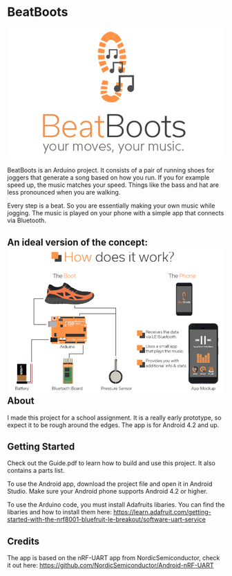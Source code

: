 # BeatBoots
![Logo](Photos/Logo_Final1-01.png "BeatBoots Logo.")

BeatBoots is an Arduino project. It consists of a pair of running shoes for joggers that generate a song based on how you run. If you for example speed up, the music matches your speed. Things like the bass and hat are less pronounced when you are walking. 

Every step is a beat. So you are essentially making your own music while jogging. The music is played on your phone with a simple app that connects via Bluetooth. 

An ideal version of the concept:
![Logo](Photos/Concept_Final1-01.png "An ideal version of the concept.")
About
--------------
I made this project for a school assignment. It is a really early prototype, so expect it to be rough around the edges. The app is for Android 4.2 and up. 

Getting Started
--------------
Check out the Guide.pdf to learn how to build and use this project. It also contains a parts list.

To use the Android app, download the project file and open it in Android Studio. Make sure your Android phone supports Android 4.2 or higher.

To use the Arduino code, you must install Adafruits libaries. You can find the libaries and how to install them here: https://learn.adafruit.com/getting-started-with-the-nrf8001-bluefruit-le-breakout/software-uart-service

Credits
--------------
The app is based on the nRF-UART app from NordicSemiconductor, check it out here:
https://github.com/NordicSemiconductor/Android-nRF-UART

